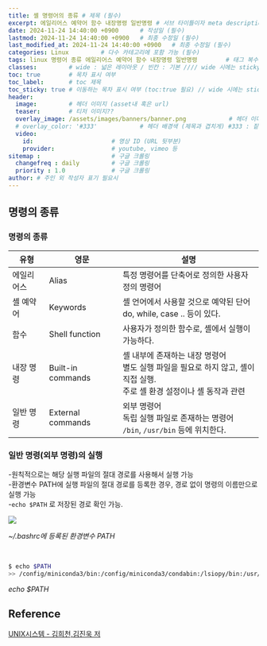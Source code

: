 ```yaml
---
title: 셸 명령어의 종류 # 제목 (필수)
excerpt: 에일리어스 예약어 함수 내장명령 일반명령 # 서브 타이틀이자 meta description (필수)
date: 2024-11-24 14:40:00 +0900      # 작성일 (필수)
lastmod: 2024-11-24 14:40:00 +0900   # 최종 수정일 (필수)
last_modified_at: 2024-11-24 14:40:00 +0900   # 최종 수정일 (필수)
categories: Linux         # 다수 카테고리에 포함 가능 (필수)
tags: linux 명령어 종류 에일리어스 예약어 함수 내장명령 일반명령        # 태그 복수개 가능 (필수)
classes:         # wide : 넓은 레이아웃 / 빈칸 : 기본 //// wide 시에는 sticky toc 불가
toc: true        # 목차 표시 여부
toc_label:       # toc 제목
toc_sticky: true # 이동하는 목차 표시 여부 (toc:true 필요) // wide 시에는 sticky toc 불가
header: 
  image:         # 헤더 이미지 (asset내 혹은 url)
  teaser:        # 티저 이미지??
  overlay_image: /assets/images/banners/banner.png            # 헤더 이미지 (제목과 겹치게)
  # overlay_color: '#333'            # 헤더 배경색 (제목과 겹치게) #333 : 짙은 회색 (필수)
  video:
    id:                      # 영상 ID (URL 뒷부분)
    provider:                # youtube, vimeo 등
sitemap :                    # 구글 크롤링
  changefreq : daily         # 구글 크롤링
  priority : 1.0             # 구글 크롤링
author: # 주인 외 작성자 표기 필요시
---
```

<!--postNo: 20241124_005-->

## 명령의 종류  

### 명령의 종류  

|유형|영문|설명|
|---|---|---|
|에일리어스|Alias|특정 명령어를 단축어로 정의한 사용자 정의 명령어|
|셸 예약어|Keywords|셸 언어에서 사용할 것으로 예약된 단어<br>do, while, case .. 등이 있다.|
|함수|Shell function|사용자가 정의한 함수로, 셸에서 실행이 가능하다.|
|내장 명령|Built-in commands|셸 내부에 존재하는 내장 명령어<br>별도 실행 파일을 필요로 하지 않고, 셸이 직접 실행.<br>주로 셸 환경 설정이나 셸 동작과 관련|
|일반 명령|External commands|외부 명령어<br>독립 실행 파일로 존재하는 명령어<br>`/bin`, `/usr/bin` 등에 위치한다.|


### 일반 명령(외부 명령)의 실행  

-원칙적으로는 해당 실행 파일의 절대 경로를 사용해서 실행 가능  
-환경변수 PATH에 실행 파일의 절대 경로를 등록한 경우, 경로 없이 명령의 이름만으로 실행 가능  
-`echo $PATH` 로 저장된 경로 확인 가능.  

![](/assetc/images/20241124_005_001.png)  

<i>~/.bashrc에 등록된 환경변수 PATH</i>

<br>

```bash
$ echo $PATH
>> /config/miniconda3/bin:/config/miniconda3/condabin:/lsiopy/bin:/usr/local/sbin:/usr/local/bin:/usr/sbin:/usr/bin:/sbin:/bin
```

<i>echo $PATH</i>

## Reference  

[UNIX시스템 - 김희천,김진욱 저 ](https://search.shopping.naver.com/book/catalog/41474371650)  

